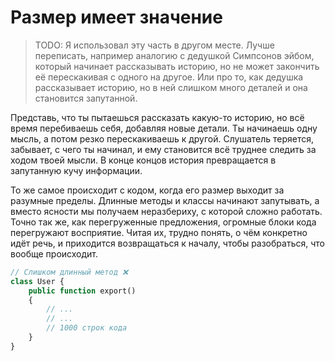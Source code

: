 # Размер имеет значение

> TODO: Я использовал эту часть в другом месте. Лучше переписать, например аналогию с дедушкой Симпсонов эйбом, который начинает рассказывать историю, но не может закончить её перескакивая с одного на другое. Или про то, как дедушка рассказывает историю, но в ней слишком много деталей и она становится запутанной.

Представь, что ты пытаешься рассказать какую-то историю, но всё время перебиваешь себя, добавляя новые детали.
Ты начинаешь одну мысль, а потом резко перескакиваешь к другой.
Cлушатель теряется, забывает, с чего ты начинал, и ему становится всё труднее следить за ходом твоей мысли.
В конце концов история превращается в запутанную кучу информации.

То же самое происходит с кодом, когда его размер выходит за разумные пределы. Длинные методы и классы начинают
запутывать, а вместо ясности мы получаем неразбериху, с которой сложно работать. Точно так же, как перегруженные
предложения, огромные блоки кода перегружают восприятие. Читая их, трудно понять, о чём конкретно идёт речь, и
приходится возвращаться к началу, чтобы разобраться, что вообще происходит.

```php
// Слишком длинный метод ❌
class User {
    public function export() 
    {
        // ...
        // ...
        // 1000 строк кода
    }
}
```
